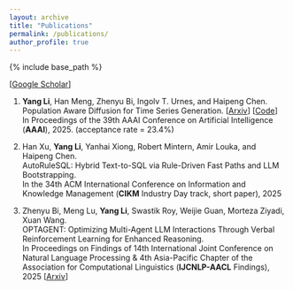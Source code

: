 ```yaml
---
layout: archive
title: "Publications"
permalink: /publications/
author_profile: true
---
```


{% include base_path %}

[[Google Scholar](https://scholar.google.com/citations?user=94CH-sgAAAAJ&hl=en)]
1. **Yang Li**, Han Meng, Zhenyu Bi, Ingolv T. Urnes, and Haipeng Chen. \
Population Aware Diffusion for Time Series Generation. [[Arxiv](https://arxiv.org/abs/2501.00910)] [[Code](https://github.com/wmd3i/PaD-TS)]
\
In Proceedings of the 39th AAAI Conference on Artificial Intelligence (**AAAI**), 2025. (acceptance rate = 23.4%)


2. Han Xu, **Yang Li**, Yanhai Xiong, Robert Mintern, Amir Louka, and Haipeng Chen. \
AutoRuleSQL: Hybrid Text-to-SQL via Rule-Driven Fast Paths and LLM Bootstrapping. \
In the 34th ACM International Conference on Information and Knowledge Management (**CIKM** Industry Day track, short paper), 2025

3. Zhenyu Bi, Meng Lu, **Yang Li**, Swastik Roy, Weijie Guan, Morteza Ziyadi, Xuan Wang. \
OPTAGENT: Optimizing Multi-Agent LLM Interactions Through Verbal Reinforcement Learning for Enhanced Reasoning.\
In Proceedings on Findings of 14th International Joint Conference on Natural Language Processing & 4th Asia-Pacific Chapter of the Association for Computational Linguistics (**IJCNLP-AACL** Findings), 2025 [[Arxiv](https://arxiv.org/abs/2510.18032)]